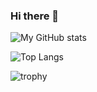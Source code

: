 ### Hi there 👋

<!--
**mquhuy/mquhuy** is a ✨ _special_ ✨ repository because its `README.md` (this file) appears on your GitHub profile.

Here are some ideas to get you started:

- 🔭 I’m currently working on ...
- 🌱 I’m currently learning ...
- 👯 I’m looking to collaborate on ...
- 🤔 I’m looking for help with ...
- 💬 Ask me about ...
- 📫 How to reach me: ...
- 😄 Pronouns: ...
- ⚡ Fun fact: ...
-->
![My GitHub stats](https://github-readme-stats.vercel.app/api?username=mquhuy&show_icons=true)

![Top Langs](https://github-readme-stats.vercel.app/api/top-langs/?username=mquhuy)

![trophy](https://github-profile-trophy.vercel.app/?username=mquhuy)

